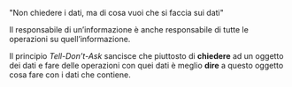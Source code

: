 "Non chiedere i dati, ma di cosa vuoi che si faccia sui dati"

Il responsabile di un’informazione è anche responsabile di tutte le operazioni su quell’informazione.

Il principio _Tell-Don’t-Ask_ sancisce che piuttosto di **chiedere** ad un oggetto dei dati e fare delle operazioni con quei dati è meglio **dire** a questo oggetto cosa fare con i dati che contiene.